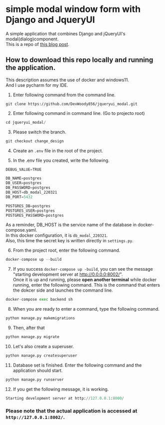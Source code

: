 # simple modal window form with Django and JqueryUI

A simple application that combines Django and jQueryUI's modal(dialog)component.  
This is a repo of <a href="https://rx-36.life/post/how-to-create-a-simple-modal-window-form-with-django-and-jqueryui-and-communicate-via-ajax/" target="_blank"><span class="link">this blog post</span></a>.


## How to download this repo locally and running the application.  

This description assumes the use of docker and windows11.  
And I use pycharm for my IDE.


1. Enter following command from the command line.
```
git clone https://github.com/DevWoody856/jqueryui_modal.git
```

2. Enter following command in command line.
   (Go to projecto root)

```python
cd jqueryui_modal/
```
3. Please switch the branch.

```python
git checkout change_design
```


4. Create an `.env` file in the root of the project.

5. In the .env file you created, write the following.

```python
DEBUG_VALUE=TRUE

DB_NAME=postgres
DB_USER=postgres
DB_PASSWORD=postgres
DB_HOST=db_modal_220321
DB_PORT=5432

POSTGRES_DB=postgres
POSTGRES_USER=postgres
POSTGRES_PASSWORD=postgres
```

As a reminder, DB_HOST is the service name of the database in docker-compose.yaml.  
In this docker configuration, it is `db_modal_220321`.  
Also, this time the secret key is written directly in `settings.py`.

6. From the project root, enter the following command.

```python
docker-compose up --build
```

7. If you success `docker-compose up -build`, you can see the message  
"starting development server at http://0.0.0.0:8002/".   
Once it is up and running, please **open another terminal** while docker running, enter the following command.
This is the command that enters the dokcer side and launches the command line.

```python
docker-compose exec backend sh
```

8. When you are ready to enter a command, type the following command.
```python
python manage.py makemigrations
```

9. Then, after that
```python
python manage.py migrate
```

10. Let's also create a superuser.
```python
python manage.py createsuperuser
```

11. Database set is finished.
Enter the following command and the application should start.
```python
python manage.py runserver
```

12. If  you get the following message, it is working.
```python
Starting development server at http://127.0.0.1:8000/
```
### Please note that the actual application is accessed at `http://127.0.0.1:8002/`. 

 

